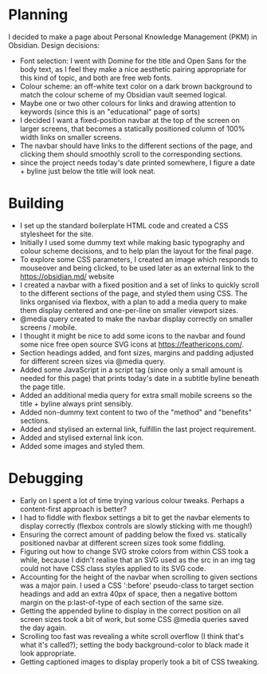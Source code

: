 # Planning
I decided to make a page about Personal Knowledge Management (PKM) in Obsidian.
Design decisions:
- Font selection: I went with Domine for the title and Open Sans for the body text, as I feel they make a nice aesthetic pairing appropriate for this kind of topic, and both are free web fonts.
- Colour scheme: an off-white text color on a dark brown background to match the colour scheme of my Obsidian vault seemed logical.
- Maybe one or two other colours for links and drawing attention to keywords (since this is an "educational" page of sorts)
- I decided I want a fixed-position navbar at the top of the screen on larger screens, that becomes a statically positioned column of 100% width links on smaller screens.
- The navbar should have links to the different sections of the page, and clicking them should smoothly scroll to the corresponding sections.
- since the project needs today's date printed somewhere, I figure a date + byline just below the title will look neat.
# Building
- I set up the standard boilerplate HTML code and created a CSS stylesheet for the site.
- Initially I used some dummy text while making basic typography and colour scheme decisions, and to help plan the layout for the final page.
- To explore some CSS parameters, I created an image which responds to mouseover and being clicked, to be used later as an external link to the https://obsidian.md/ website
- I created a navbar with a fixed position and a set of links to quickly scroll to the different sections of the page, and styled them using CSS. The links organised via flexbox, with a plan to add a media query to make them display centered and one-per-line on smaller viewport sizes.
- @media query created to make the navbar display correctly on smaller screens / mobile.
- I thought it might be nice to add some icons to the navbar and found some nice free open source SVG icons at https://feathericons.com/.
- Section headings added, and font sizes, margins and padding adjusted for different screen sizes via @media query.
- Added some JavaScript in a script tag (since only a small amount is needed for this page) that prints today's date in a subtitle byline beneath the page title.
- Added an additional media query for extra small mobile screens so the title + byline always print sensibly.
- Added non-dummy text content to two of the "method" and "benefits" sections.
- Added and stylised an external link, fulfillin the last project requirement.
- Added and stylised external link icon.
- Added some images and styled them.
# Debugging
- Early on I spent a lot of time trying various colour tweaks. Perhaps a content-first approach is better?
- I had to fiddle with flexbox settings a bit to get the navbar elements to display correctly (flexbox controls are slowly sticking with me though!)
- Ensuring the correct amount of padding below the fixed vs. statically positioned navbar at different screen sizes took some fiddling.
- Figuring out how to change SVG stroke colors from within CSS took a while, because I didn't realise that an SVG used as the src in an img tag could not have CSS class styles applied to its SVG code.
- Accounting for the height of the navbar when scrolling to given sections was a major pain. I used a CSS ':before' pseudo-class to target section headings and add an extra 40px of space, then a negative bottom margin on the p:last-of-type of each section of the same size.
- Getting the appended byline to display in the correct position on all screen sizes took a bit of work, but some CSS @media queries saved the day again.
- Scrolling too fast was revealing a white scroll overflow (I think that's what it's called?); setting the body background-color to black made it look appropriate.
- Getting captioned images to display properly took a bit of CSS tweaking.